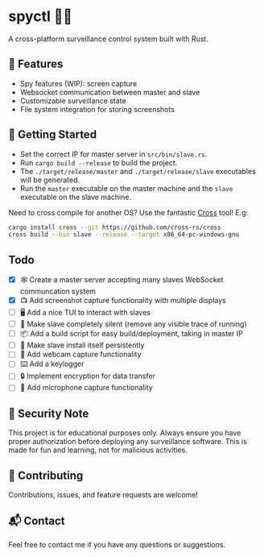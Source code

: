 # spyctl 🕵️‍♂️

A cross-platform surveillance control system built with Rust.

## 🚀 Features

- Spy features (WIP): screen capture
- Websocket communication between master and slave
- Customizable surveillance state
- File system integration for storing screenshots

## 🚦 Getting Started

- Set the correct IP for master server in `src/bin/slave.rs`.
- Run `cargo build --release` to build the project.
- The `./target/release/master` and `./target/release/slave` executables will be generated.
- Run the `master` executable on the master machine and the `slave` executable on the slave machine.

Need to cross compile for another OS? Use the fantastic [Cross](https://github.com/cross-rs/cross) tool! E.g:

```bash
cargo install cross --git https://github.com/cross-rs/cross
cross build --bin slave --release --target x86_64-pc-windows-gnu
```

## Todo

- [x] 🕸️ Create a master server accepting many slaves WebSocket communcation system
- [x] 📺 Add screenshot capture functionality with multiple displays
- [ ] 🖥️ Add a nice TUI to interact with slaves
- [ ] 🔕 Make slave completely silent (remove any visible trace of running)
- [ ] 📦 Add a build script for easy build/deployment, taking in master IP
- [ ] 🤖 Make slave install itself persistently
- [ ] 📸 Add webcam capture functionality
- [ ] ⌨️ Add a keylogger
- [ ] 🔒 Implement encryption for data transfer
- [ ] 🎤 Add microphone capture functionality

## 🔐 Security Note

This project is for educational purposes only. Always ensure you have proper authorization before deploying any surveillance software. This is made for fun and learning, not for malicious activities.

## 🤝 Contributing

Contributions, issues, and feature requests are welcome!

## 📬 Contact

Feel free to contact me if you have any questions or suggestions.
